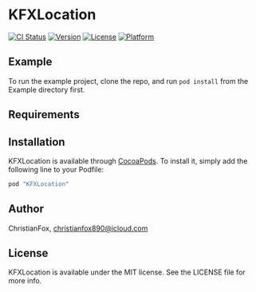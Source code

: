 # KFXLocation

[![CI Status](http://img.shields.io/travis/ChristianFox/KFXLocation.svg?style=flat)](https://travis-ci.org/ChristianFox/KFXLocation)
[![Version](https://img.shields.io/cocoapods/v/KFXLocation.svg?style=flat)](http://cocoapods.org/pods/KFXLocation)
[![License](https://img.shields.io/cocoapods/l/KFXLocation.svg?style=flat)](http://cocoapods.org/pods/KFXLocation)
[![Platform](https://img.shields.io/cocoapods/p/KFXLocation.svg?style=flat)](http://cocoapods.org/pods/KFXLocation)

## Example

To run the example project, clone the repo, and run `pod install` from the Example directory first.

## Requirements

## Installation

KFXLocation is available through [CocoaPods](http://cocoapods.org). To install
it, simply add the following line to your Podfile:

```ruby
pod "KFXLocation"
```

## Author

ChristianFox, christianfox890@icloud.com

## License

KFXLocation is available under the MIT license. See the LICENSE file for more info.

